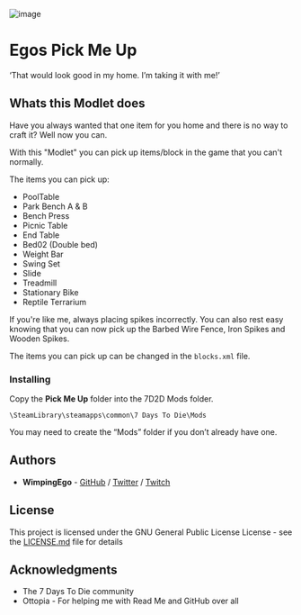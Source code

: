 ![image](https://i.imgur.com/Xnn0x02.png)

# Egos Pick Me Up

‘That would look good in my home. I’m taking it with me!’

## Whats this Modlet does

Have you always wanted that one item for you home and there is no way to craft it? Well now you can.

With this "Modlet" you can pick up items/block in the game that you can't normally.

The items you can pick up:

* PoolTable
* Park Bench A & B
* Bench Press
* Picnic Table
* End Table
* Bed02 (Double bed)
* Weight Bar
* Swing Set
* Slide
* Treadmill
* Stationary Bike
* Reptile Terrarium

If you're like me, always placing spikes incorrectly. You can also rest easy knowing that you can now pick up the Barbed Wire Fence, Iron Spikes and Wooden Spikes.

The items you can pick up can be changed in the ```blocks.xml``` file.

### Installing

Copy the **Pick Me Up** folder into the 7D2D Mods folder.

```
\SteamLibrary\steamapps\common\7 Days To Die\Mods
```

You may need to create the “Mods” folder if you don’t already have one.

## Authors

* **WimpingEgo** - [GitHub](https://github.com/wimpingego) / [Twitter](https://twitter.com/wimpingego) / [Twitch](https://twitch.tv/wimpingego)

## License

This project is licensed under the GNU General Public License License - see the [LICENSE.md](https://github.com/Wimpingego/7-Days-To-Die/blob/master/LICENSE) file for details

## Acknowledgments

* The 7 Days To Die community
* Ottopia - For helping me with Read Me and GitHub over all
